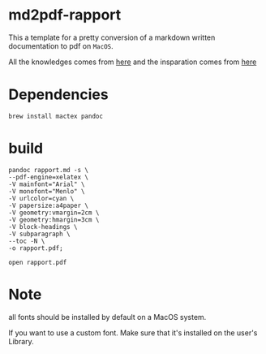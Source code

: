 # md2pdf-rapport

This a template for a pretty conversion of a markdown written documentation to pdf on `MacOS`.

All the knowledges comes from [here](https://pandoc.org/MANUAL.html#templates) and the insparation comes from [here](https://github.com/ponsfrilus/kata-manga)

# Dependencies

    brew install mactex pandoc

# build

    pandoc rapport.md -s \
    --pdf-engine=xelatex \
    -V mainfont="Arial" \
    -V monofont="Menlo" \
    -V urlcolor=cyan \
    -V papersize:a4paper \
    -V geometry:vmargin=2cm \
    -V geometry:hmargin=3cm \
    -V block-headings \
    -V subparagraph \
    --toc -N \
    -o rapport.pdf;

    open rapport.pdf

# Note

all fonts should be installed by default on a MacOS system.

If you want to use a custom font. Make sure that it's installed on the user's Library.
